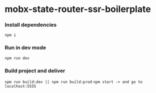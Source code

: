 # mobx-state-router-ssr-boilerplate

### Install dependencies

``` npm i ```

### Run in dev mode 

``` npm run dev ```


### Build project and deliver

``` npm run build:dev || npm run build:prod ```
``` npm start -> and go to localhost:5555 ```

